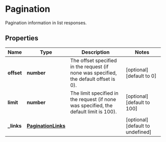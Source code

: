 # Pagination

Pagination information in list responses.
## Properties
| Name | Type | Description | Notes |
| ------------ | ------------- | ------------- | ------------- |
| **offset** | **number** | The offset specified in the request (if none was specified, the default offset is 0).  | [optional] [default to 0] |
| **limit** | **number** | The limit specified in the request (if none was specified, the default limit is 100).  | [optional] [default to 100] |
| **_links** | [**PaginationLinks**](PaginationLinks.md) |  | [optional] [default to undefined] |


